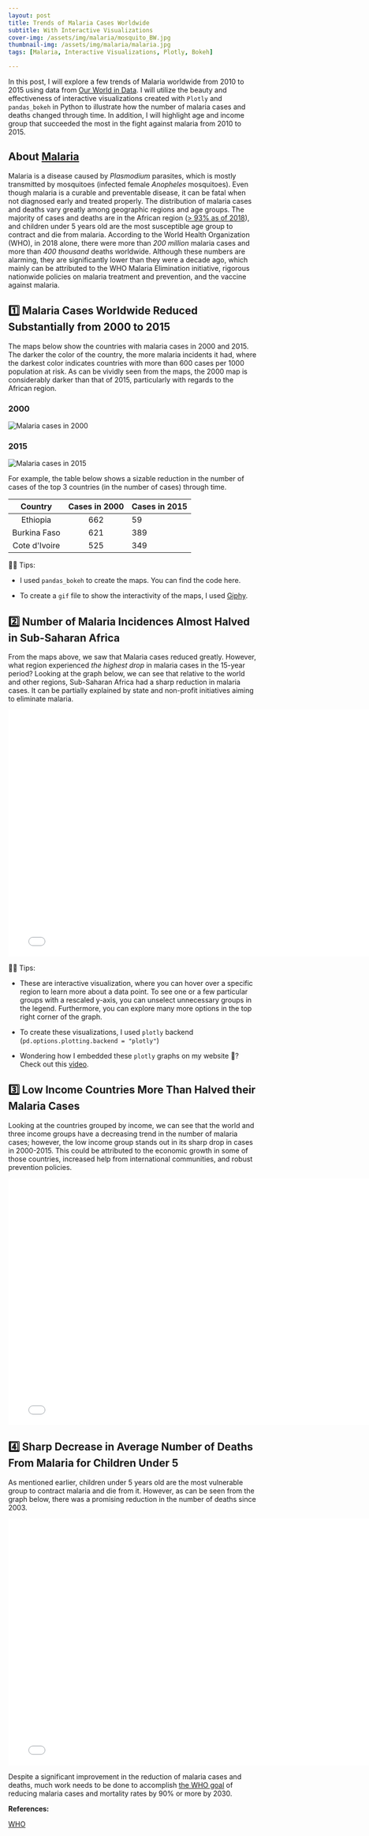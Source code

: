 ```yaml
---
layout: post
title: Trends of Malaria Cases Worldwide 
subtitle: With Interactive Visualizations 
cover-img: /assets/img/malaria/mosquito_BW.jpg 
thumbnail-img: /assets/img/malaria/malaria.jpg
tags: [Malaria, Interactive Visualizations, Plotly, Bokeh]

---
```


In this post, I will explore a few  trends of Malaria worldwide from 2010 to 2015 using data from [Our World in Data](https://github.com/rfordatascience/tidytuesday/tree/master/data/2018/2018-11-13). I will utilize the beauty and effectiveness of interactive visualizations created with `Plotly` and `pandas_bokeh`  in Python to illustrate how the number of malaria cases and deaths changed through time. In addition, I will highlight age and income group that succeeded the most in the fight against malaria from 2010 to 2015. 

## About [Malaria](https://www.who.int/news-room/fact-sheets/detail/malaria)

Malaria is a disease caused by *Plasmodium* parasites, which is mostly transmitted  by mosquitoes (infected female *Anopheles* mosquitoes). Even though malaria is a curable and preventable disease,  it can be fatal when not diagnosed early and treated properly. The distribution  of malaria cases and deaths vary greatly among geographic regions and age groups.  The majority of cases and deaths are in the African region ([> 93% as of 2018](https://www.who.int/news-room/fact-sheets/detail/malaria)), and children under 5 years old are the most susceptible age group to contract and die from malaria. According to the World Health Organization (WHO), in 2018 alone, there were more than *200 million* malaria cases and  more than *400 thousand* deaths worldwide. Although these numbers are alarming, they are significantly lower than they were a decade ago, which mainly can be attributed to the WHO Malaria Elimination initiative, rigorous nationwide  policies on malaria treatment and prevention, and the vaccine against malaria. 



## 1️⃣ Malaria Cases Worldwide Reduced Substantially from 2000 to 2015 



The maps below show the countries with malaria cases in 2000 and 2015. The darker the color of the country, the more malaria incidents it had, where the darkest color indicates countries with more than 600 cases per 1000 population at risk. As can be vividly seen from the maps, the 2000 map is considerably darker than that of 2015, particularly with regards to the African region.													

### 2000 

![Malaria cases in 2000](../assets/img/malaria/malaria_cases_2000.gif)



### 2015 

![Malaria cases in 2015](../assets/img/malaria/malaria_cases_2015.gif)



For example, the table below shows a sizable reduction in the number of cases of the top 3 countries (in the number of cases) through time. 

|    Country    | Cases in 2000 | Cases in 2015 |
| :-----------: | :-----------: | :------------ |
|   Ethiopia    |      662      | 59            |
| Burkina Faso  |      621      | 389           |
| Cote d'Ivoire |      525      | 349           |

👩‍💻 Tips: 

- I used `pandas_bokeh` to create the maps. You can find the code here. 

- To create a `gif` file to show the interactivity of the maps, I used [Giphy](https://giphy.com/). 

  

## 2️⃣ Number of Malaria Incidences Almost Halved in Sub-Saharan Africa 



From the maps above, we saw that Malaria cases reduced greatly. However, what region experienced *the highest drop* in malaria cases in the 15-year period? Looking at the graph below, we can see that relative to the world and other regions, Sub-Saharan Africa had a sharp reduction in malaria cases. It can be partially explained by  state and non-profit initiatives aiming to eliminate malaria. 

<iframe width="770" height="500" frameborder="0" scrolling="no" src="//plotly.com/~alena3/4.embed"></iframe>

👩‍💻 Tips: 

- These are interactive visualization, where you can hover over a specific region to learn more about a data point. To see one or a few particular groups with a rescaled y-axis, you can unselect unnecessary groups in the legend. Furthermore, you can explore many more options in the top right corner of the graph. 

  

- To create these visualizations, I used `plotly` backend (`pd.options.plotting.backend = "plotly"`)

  

- Wondering how I embedded these  `plotly` graphs on my website 🤔? Check out this [video](https://www.youtube.com/watch?v=kxPZV9ileKI). 



## 3️⃣ Low Income Countries More Than Halved their Malaria Cases 

Looking at the countries grouped by income, we can see that the world and three income groups have a decreasing trend in the number of malaria cases; however, the low income group stands out in its sharp drop in cases in 2000-2015. This could be attributed to the economic growth in some of those countries, increased help from international communities, and robust prevention policies.



<iframe width="770" height="500" frameborder="0" scrolling="no" src="//plotly.com/~alena3/9.embed"></iframe>





## 4️⃣ Sharp Decrease in Average Number of Deaths From Malaria for Children Under 5

As mentioned earlier, children under 5 years old are the most vulnerable group to contract malaria and die from it. However, as can be seen from the graph below, there was a promising reduction in the number of deaths since 2003. 

<iframe width="770" height="500" frameborder="0" scrolling="no" src="//plotly.com/~alena3/1.embed"></iframe>



Despite a significant improvement in the reduction of malaria cases and deaths, much work needs to be done to accomplish [the WHO goal](https://www.who.int/malaria/areas/global_targets/en/#:~:text=The%20Strategy%20sets%20ambitious%20but,in%20at%20least%2035%20countries) of reducing malaria cases and mortality rates by 90% or more by 2030. 



**References:** 

[WHO](https://www.who.int/news-room/fact-sheets/detail/malaria)



